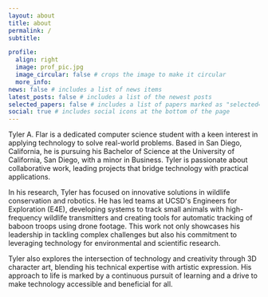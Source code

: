 ```yaml
---
layout: about
title: about
permalink: /
subtitle:

profile:
  align: right
  image: prof_pic.jpg
  image_circular: false # crops the image to make it circular
  more_info:
news: false # includes a list of news items
latest_posts: false # includes a list of the newest posts
selected_papers: false # includes a list of papers marked as "selected={true}"
social: true # includes social icons at the bottom of the page
---
```



Tyler A. Flar is a dedicated computer science student with a keen interest in applying technology to solve real-world problems. Based in San Diego, California, he is pursuing his Bachelor of Science at the University of California, San Diego, with a minor in Business. Tyler is passionate about collaborative work, leading projects that bridge technology with practical applications.


In his research, Tyler has focused on innovative solutions in wildlife conservation and robotics. He has led teams at UCSD's Engineers for Exploration (E4E), developing systems to track small animals with high-frequency wildlife transmitters and creating tools for automatic tracking of baboon troops using drone footage. This work not only showcases his leadership in tackling complex challenges but also his commitment to leveraging technology for environmental and scientific research.


Tyler also explores the intersection of technology and creativity through 3D character art, blending his technical expertise with artistic expression. His approach to life is marked by a continuous pursuit of learning and a drive to make technology accessible and beneficial for all.